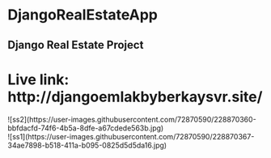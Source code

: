 # DjangoRealEstateApp
<h2>Django Real Estate Project</h2>
<h1>Live link: http://djangoemlakbyberkaysvr.site/</h1>
![ss2](https://user-images.githubusercontent.com/72870590/228870360-bbfdacfd-74f6-4b5a-8dfe-a67cdede563b.jpg)
<br>
![ss1](https://user-images.githubusercontent.com/72870590/228870367-34ae7898-b518-411a-b095-0825d5d5da16.jpg)
